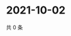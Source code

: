 # 2021-10-02

共 0 条

<!-- BEGIN WEIBO -->
<!-- 最后更新时间 Sat Oct 02 2021 07:13:38 GMT+0800 (China Standard Time) -->

<!-- END WEIBO -->
